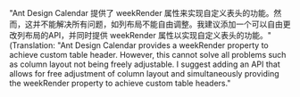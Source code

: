 "Ant Design Calendar 提供了 weekRender 属性来实现自定义表头的功能。然而，这并不能解决所有问题，如列布局不能自由调整。我建议添加一个可以自由更改列布局的API，并同时提供 weekRender 属性以实现自定义表头的功能。"
(Translation: "Ant Design Calendar provides a weekRender property to achieve custom table header. However, this cannot solve all problems such as column layout not being freely adjustable. I suggest adding an API that allows for free adjustment of column layout and simultaneously providing the weekRender property to achieve custom table headers."
